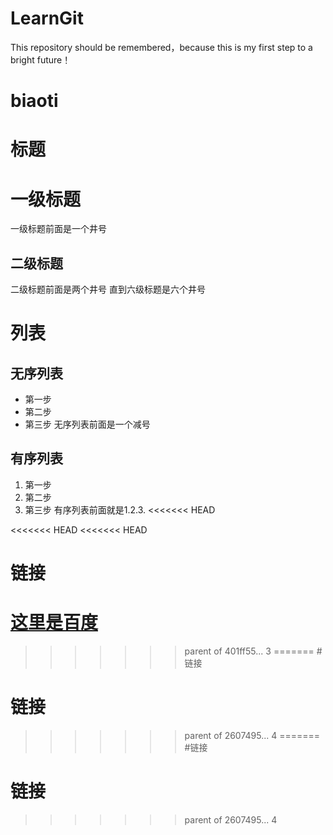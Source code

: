 # LearnGit
This repository should be remembered，because this is my first step to a bright future！
# biaoti
# 标题
# 一级标题
一级标题前面是一个井号
## 二级标题
二级标题前面是两个井号 直到六级标题是六个井号


# 列表
## 无序列表
- 第一步
- 第二步
- 第三步
无序列表前面是一个减号
## 有序列表
1. 第一步
2. 第二步
3. 第三步
有序列表前面就是1.2.3.
<<<<<<< HEAD

<<<<<<< HEAD
<<<<<<< HEAD

# 链接
[这里是百度](www.baidu.com)
=======
>>>>>>> parent of 401ff55... 3
=======
#链接
# 链接
>>>>>>> parent of 2607495... 4
=======
#链接
# 链接
>>>>>>> parent of 2607495... 4
